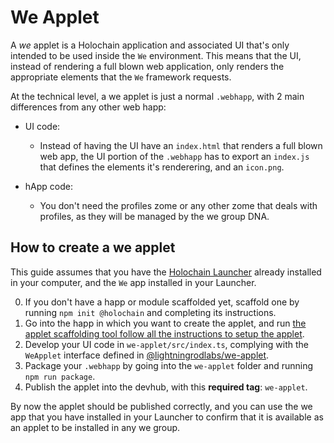 # We Applet

A *we* applet is a Holochain application and associated UI that's only intended to be used inside the `We` environment. This means that the UI, instead of rendering a full blown web application, only renders the appropriate elements that the `We` framework requests.

At the technical level, a we applet is just a normal `.webhapp`, with 2 main differences from any other web happ:

- UI code:
  - Instead of having the UI have an `index.html` that renders a full blown web app, the UI portion of the `.webhapp` has to export an `index.js` that defines the elements it's renderering, and an `icon.png`.

- hApp code:
  - You don't need the profiles zome or any other zome that deals with profiles, as they will be managed by the we group DNA.

##  How to create a we applet

This guide assumes that you have the [Holochain Launcher](https://github.com/holochain/launcher) already installed in your computer, and the `We` app installed in your Launcher. 

0. If you don't have a happ or module scaffolded yet, scaffold one by running `npm init @holochain` and completing its instructions.
1. Go into the happ in which you want to create the applet, and run [the applet scaffolding tool follow all the instructions to setup the applet](https://www.npmjs.com/package/@lightningrodlabs/create-we-applet).
2. Develop your UI code in `we-applet/src/index.ts`, complying with the `WeApplet` interface defined in [@lightningrodlabs/we-applet](https://www.npmjs.com/package/@lightningrodlabs/we-applet).
3. Package your `.webhapp` by going into the `we-applet` folder and running `npm run package`.
4. Publish the applet into the devhub, with this **required tag**: `we-applet`.

By now the applet should be published correctly, and you can use the we app that you have installed in your Launcher to confirm that it is available as an applet to be installed in any we group.